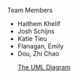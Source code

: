 <html>
<style>
  .position_text {
    position: relative;;
  }
</style>
<body>
<div class="position_text">
    <p>Team Members
    <ul>
      <li>Haithem Khelif</li>
      <li>Josh Schijns</li>
      <li>Katie Tieu</li>
      <li>Flanagan, Emily</li>
      <li>Dou, Zhi Chao</li>
    <p> <a href = "https://www.draw.io/?state=%7B%22ids%22:%5B%220B-7YCfsgJak_X1NHQWMyWm1oWVE%22%5D,%22action%22:%22open%22,%22userId%22:%22{userId}%22%7D#G0B-7YCfsgJak_X1NHQWMyWm1oWVE" >The UML Diagram <a/>
</p>
</div>
</body>
</html>

